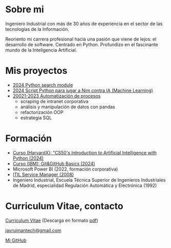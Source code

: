 # Sobre mi

Ingeniero Industrial con más de 30 años de experiencia en el sector de las tecnologías de la Información.

Reoriento mi carrera profesional hacia una pasión que viene de lejos: el desarrollo de software. Centrado en Python. Profundizo en el fascinante mundo de la Inteligencia Artificial.


# Mis proyectos
- [2024 Python search module](https://search-module.readthedocs.io/en/latest/index.html)
- [2024 Script Python para jugar a Nim contra IA (Machine Learning)](nim.md)
- [20021-2023 Automatización de procesos](2021-2023_Automatizaciones.md)
  - scraping de intranet corporativa
  - análisis y manipulación de datos con pandas
  - refactorización OOP
  - estrategia SQL


# Formación

- [Curso (HarvardX): "CS50's Introduction to Artificial Intelligence with Python (2024)](formacion_CS50AI.md)
- [Curso (IBM): Git&GitHub Basics (2024)](formacion_IBM.md)
- Microsoft Power BI (2022, formación corporativa)
- [ITIL Service Manager (2008)](ITIL_SM)
- Ingeniero Industrial, Escuela Técnica Superior de Ingenieros Industriales de Madrid, especialidad Regulación Automática y Electrónica (1992)

# Curriculum Vitae, contacto

[Curriculum Vitae](cv.md) (Descarga en formato [pdf](CV.pdf))

[javruimantech@gmail.com](mailto:javruimantech@gmail.com)

[Mi GitHub](https://github.com/javrui)
